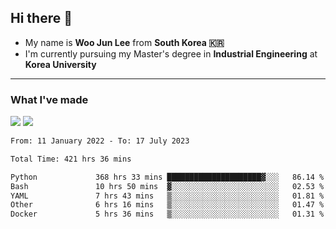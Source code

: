 ## Hi there 👋

- My name is **Woo Jun Lee** from **South Korea 🇰🇷**
- I'm currently pursuing my Master's degree in **Industrial Engineering** at **Korea University**

---

### What I've made

<a href="https://share.streamlit.io/tomtom1103/kuiai_hackathon_2022/main/JL_app.py"><img src="https://img.shields.io/badge/Journey Lee-161B22?style=for-the-badge&logo=streamlit&logoColor=FF4B4B"/></a> <a href="https://jeon-100.github.io/Dangzang/"><img src="https://img.shields.io/badge/당신을 위한 장학금, 당장!-161B22?style=for-the-badge&logo=react&logoColor=#61DAFB"/></a>

<!--START_SECTION:waka-->

```txt
From: 11 January 2022 - To: 17 July 2023

Total Time: 421 hrs 36 mins

Python             368 hrs 33 mins █████████████████████▓░░░   86.14 %
Bash               10 hrs 50 mins  ▓░░░░░░░░░░░░░░░░░░░░░░░░   02.53 %
YAML               7 hrs 43 mins   ▒░░░░░░░░░░░░░░░░░░░░░░░░   01.81 %
Other              6 hrs 16 mins   ▒░░░░░░░░░░░░░░░░░░░░░░░░   01.47 %
Docker             5 hrs 36 mins   ▒░░░░░░░░░░░░░░░░░░░░░░░░   01.31 %
```

<!--END_SECTION:waka-->
